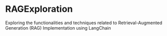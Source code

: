 # RAGExploration
Exploring the functionalities and techniques related to Retrieval-Augmented Generation (RAG)
Implementation using LangChain
